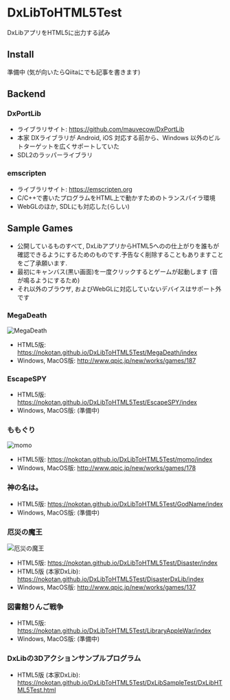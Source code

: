 # DxLibToHTML5Test

DxLibアプリをHTML5に出力する試み

## Install

準備中 (気が向いたらQiitaにでも記事を書きます)

## Backend

### DxPortLib

- ライブラリサイト: <https://github.com/mauvecow/DxPortLib>
- 本家 DXライブラリが Android, iOS 対応する前から、Windows 以外のビルトターゲットを広くサポートしていた
- SDL2のラッパーライブラリ

### emscripten

- ライブラリサイト: <https://emscripten.org>
- C/C++で書いたプログラムをHTML上で動かすためのトランスパイラ環境
- WebGLのほか, SDLにも対応した(らしい)

## Sample Games

- 公開しているものすべて, DxLibアプリからHTML5へのの仕上がりを誰もが確認できるようにするためのものです.予告なく削除することもありますことをご了承願います.
- 最初にキャンバス(黒い画面)を一度クリックするとゲームが起動します (音が鳴るようにするため)
- それ以外のブラウザ, およびWebGLに対応していないデバイスはサポート外です

### MegaDeath

![MegaDeath](http://qpic.jp/games/402ede0faa1f78ffa77971a7ed7493b7/参考画面だよ.png)

- HTML5版: <https://nokotan.github.io/DxLibToHTML5Test/MegaDeath/index>
- Windows, MacOS版: <http://www.qpic.jp/new/works/games/187>

### EscapeSPY

- HTML5版: <https://nokotan.github.io/DxLibToHTML5Test/EscapeSPY/index>
- Windows, MacOS版: (準備中)

### ももぐり

![momo](http://qpic.jp/games/097c2d12eea3c652e88b0cc27bbb2258/ScreenShot.png)

- HTML5版: <https://nokotan.github.io/DxLibToHTML5Test/momo/index>
- Windows, MacOS版: <http://www.qpic.jp/new/works/games/178>

### 神の名は。

- HTML5版: <https://nokotan.github.io/DxLibToHTML5Test/GodName/index>
- Windows, MacOS版: (準備中)

### 厄災の魔王

![厄災の魔王](http://qpic.jp/games/2c8420ee238e14f5c4dbad076d3d36e9/厄災の魔王.png)

- HTML5版: <https://nokotan.github.io/DxLibToHTML5Test/Disaster/index>
- HTML5版 (本家DxLib): <https://nokotan.github.io/DxLibToHTML5Test/DisasterDxLib/index>
- Windows, MacOS版: <http://www.qpic.jp/new/works/games/137>

### 図書館りんご戦争

- HTML5版: <https://nokotan.github.io/DxLibToHTML5Test/LibraryAppleWar/index>
- Windows, MacOS版: (準備中)

### DxLibの3Dアクションサンプルプログラム

- HTML5版 (本家DxLib): <https://nokotan.github.io/DxLibToHTML5Test/DxLibSampleTest/DxLibHTML5Test.html>
